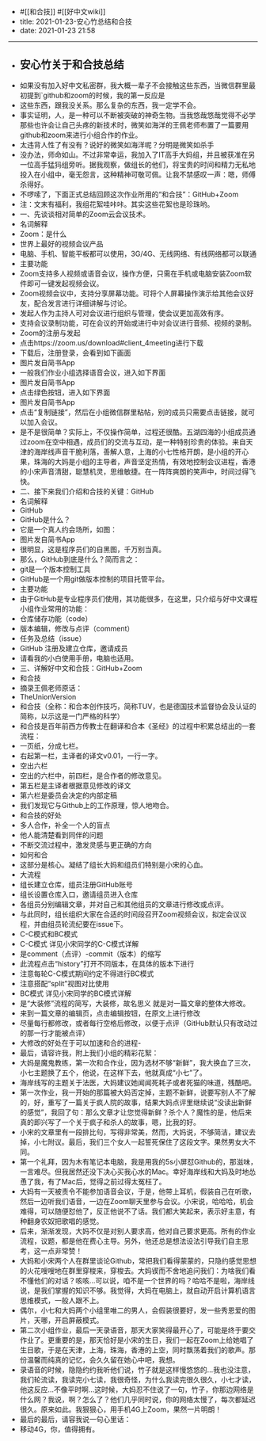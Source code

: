 - #[[和合技]] #[[好中文wiki]]
- title: 2021-01-23-安心竹总结和合技
- date: 2021-01-23 21:58
- --
- ## 安心竹关于和合技总结
- 如果没有加入好中文私密群，我大概一辈子不会接触这些东西，当微信群里最初提到`github和zoom的时候，我的第一反应是
- 这些东西，跟我没关系。那么复杂的东西，我一定学不会。
- 事实证明，人，是一种可以不断被突破的神奇生物。当我悠哉悠哉觉得不必学那些也许会让自己头疼的新技术时，微笑如海洋的王佩老师布置了一篇要用github和zoom来进行小组合作的作业。
- 太违背人性了有没有？说好的微笑如海洋呢？分明是微笑如杀手
- 没办法，师命如山。不过非常幸运，我加入了IT高手大妈组，并且被获准在另一位高手猛犸组旁听。据我观察，做组长的他们，将宝贵的时间和精力无私地投入在小组中，毫无怨言，这种精神可敬可佩。让我不禁感叹一声：嗯，师傅杀得好。
- 不啰嗦了，下面正式总结回顾这次作业所用的“和合技”：GitHub+Zoom
- 注：文末有福利，我组花絮哇咔咔。其实这些花絮也是珍珠哟。
- 一、先谈谈相对简单的Zoom云会议技术。
- 名词解释
- Zoom：是什么
- 世界上最好的视频会议产品
- 电脑、手机、智能平板都可以使用，3G/4G、无线网络、有线网络都可以联通
- 主要功能
- Zoom支持多人视频或语音会议，操作方便，只需在手机或电脑安装Zoom软件即可一键发起视频会议。
- Zoom视频会议中，支持分享屏幕功能。可将个人屏幕操作演示给其他会议好友，配合发言进行详细讲解与讨论。
- 发起人作为主持人可对会议进行组织与管理，使会议更加高效有序。
- 支持会议录制功能，可在会议的开始或进行中对会议进行音频、视频的录制。
- Zoom的注册与发起
- 点击https://zoom.us/download#client_4meeting进行下载
- 下载后，注册登录，会看到如下画面
- 图片发自简书App
- 一般我们作业小组选择语音会议，进入如下界面
- 图片发自简书App
- 点击绿色按钮，进入如下界面
- 图片发自简书App
- 点击“复制链接”，然后在小组微信群里粘帖，别的成员只需要点击链接，就可以加入会议。
- 是不是很简单？实际上，不仅操作简单，过程还很酷。五湖四海的小组成员通过zoom在空中相遇，成员们的交流与互动，是一种特别珍贵的体验。来自天津的海岸线声音干脆利落，善解人意，上海的小七性格开朗，是小组的开心果，珠海的大妈是小组的主导者，声音坚定热情，有效地控制会议进程，香港的小宋声音清甜，聪慧机灵，思维敏捷。在一阵阵爽朗的笑声中，时间过得飞快。
- 二、接下来我们介绍和合技的关键：GitHub
- 名词解释
- GitHub
- GitHub是什么？
- 它是一个真人约会场所，如图：
- 图片发自简书App
- 很明显，这是程序员们的自黑图，千万别当真。
- 那么，GitHub到底是什么？简而言之：
- git是一个版本控制工具
- GitHub是一个用git做版本控制的项目托管平台。
- 主要功能
- 由于GitHub是专业程序员们使用，其功能很多，在这里，只介绍与好中文课程小组作业常用的功能：
- 仓库储存功能（code）
- 版本编辑，修改与点评（comment）
- 任务及总结（issue）
- GitHub 注册及建立仓库，邀请成员
- 请看我的小白使用手册，电脑也适用。
- 三、详解好中文和合技：GitHub+Zoom
- 和合技
- 摘录王佩老师原话：
- TheUnionVersion
- 和合技（全称：和合本创作技巧，简称TUV，也是德国技术监督协会及认证的简称，以示这是一门严格的科学）
- 和合技是百年前西方传教士在翻译和合本《圣经》的过程中积累总结出的一套流程：
- 一页纸，分成七栏。
- 右起第一栏，主译者的译文v0.01，一行一字。
- 空出六栏
- 空出的六栏中，前四栏，是合作者的修改意见。
- 第五栏是主译者根据意见修改的译文
- 第六栏是委员会决定的内部定稿
- 我们发现它与Github上的工作原理，惊人地吻合。
- 和合技的好处
- 多人合作，补全一个人的盲点
- 他人能清楚看到同伴的问题
- 不断交流过程中，激发灵感与更正确的方向
- 如何和合
- 这部分是核心。凝结了组长大妈和组员们特别是小宋的心血。
- 大流程
- 组长建立仓库，组员注册GitHub账号
- 组长设置仓库入口，邀请组员进入仓库
- 各组员分别编辑文章，并对自己和其他组员的文章进行修改或点评。
- 与此同时，组长组织大家在合适的时间段召开Zoom视频会议，拟定会议议程，并由组员轮流纪要在issue下。
- C-C模式和BC模式
- C-C模式 详见小宋同学的C-C模式详解
- 是comment（点评）-commit（版本）的缩写
- 此流程点击“history”打开不同版本，在具体的版本下进行
- 注意每轮C-C模式期间约定不得进行BC模式
- 注意搭配“split”视图对比使用
- BC模式 详见小宋同学的BC模式详解
- 是“大装修”流程的简写，大装修，故名思义 就是对一篇文章的整体大修改。
- 来到一篇文章的编辑页，点击编辑按钮，在原文上进行修改
- 尽量每行都修改，或者每行空格后修改，以便于点评（GitHub默认只有改动过的那一行才能被点评）
- 大修改的好处在于可以加速和合的进程-
- 最后，请容许我，附上我们小组的精彩花絮：
- 大妈是魔鬼教练，第一次和合作业，因为选材不够“新鲜”，我大换血了三次，小七主题换了五个，他说，在这样下去，他就真成“小七”了。
- 海岸线写的主题关于法医，大妈建议她闻闻死耗子或者死猫的味道，残酷吧。
- 第一次作业，我一开始的那篇被大妈否定掉，主题不新鲜，说要写别人不了解的，好，重写了一篇关于疯人院的故事，结果大妈点评里继续说“没读出新鲜的感觉”，我回了句：那么文章才让您觉得新鲜？杀个人？魔性的是，他后来真的即兴写了一个关于疯子和杀人的故事，嗯，比我的好。
- 小宋的文章里有一段排比句，写得非常美，然而，大妈说，不够简洁，建议去掉，小七附议。最后，我们三个女人一起誓死保住了这段文字。果然男女大不同。
- 第一个礼拜，因为木有笔记本电脑，我是用我的5s小屏怼Github的，那滋味，一言难尽。但我居然还没下决心买我心水的Mac。幸好海岸线和大妈及时地怂恿了我，有了Mac后，觉得之前过得太冤枉了。
- 大妈有一天被责令不能参加语音会议，于是，他带上耳机，假装自己在听歌，然后一边听我们语音，一边在Zoom聊天里参与会议。小宋说，哈哈哈，机会难得，可以随便怼他了，反正他说不了话。我们都大笑起来，表示好主意，有种翻身农奴把歌唱的感觉。
- 后来，渐渐发现，大妈不仅是对别人要求高，他对自己要求更高。所有的作业流程，议题，都是他在费心主导。另外，他还总是想法设法引导我们自主思考，这一点非常赞！
- 大妈和小宋两个人在群里谈论Github，常把我们看得蒙蒙的，只隐约感觉思想的火花嗖嗖地在群里穿梭来，穿梭去。大妈锲而不舍地追问我们：为啥我们看不懂他们的对话？咳咳…可以说，咱不是一个世界的吗？哈哈不是啦，海岸线说，是我们掌握的知识不够。我觉得，大妈在电脑上，就自动开启计算机语言思维模式，一般人跟不上。
- 偶尔，小七和大妈两个小组里唯二的男人，会假装很要好，发一些秀恩爱的图片，天哪，开启屏蔽模式。
- 第二次小组作业，最后一天录语音，那天大家笑得最开心了，可能是终于要交作业了。更重要的是，那天恰好是小宋的生日，我们一起在Zoom上给她唱了生日歌，于是在天津，上海，珠海，香港的上空，同时飘荡着我们的歌声。那份温馨而纯真的记忆，会久久留在她心中吧，我想。
- 录语音的时候，隐隐约约我听他们说，竹子就是这样慢悠悠的…我也没注意，我们轮流读，我读完小七读，我很奇怪，为什么我读完很久很久，小七才读，他这反应…不像平时啊…这时候，大妈忍不住说了一句，竹子，你那边网络是什么网？我说，啊？怎么了？他们几乎同时说，你的网络太慢了，每次都延迟很久。原来如此。我狠狠心，用手机4G上Zoom，果然一片明朗！
- 最后的最后，请容我说一句心里话：
- 移动4G，你，值得拥有。
